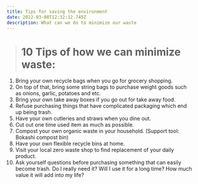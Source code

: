 ```yaml
---
title: Tips for saving the environment
date: 2022-03-08T12:32:12.745Z
description: What can we do to minimize our waste
---
```

> # **10 Tips of how we can minimize waste:**

1. Bring your own recycle bags when you go for grocery shopping.
2. On top of that, bring some string bags to purchase weight goods such as onions, garlic, potatoes and etc.
3. Bring your own take away boxes if you go out for take away food.
4. Refuse purchasing things that have complicated packaging which end up being trash.
5. Have your own cutleries and straws when you dine out.
6. Cut out one time used item as much as possible.
7. Compost your own organic waste in your household. (Support tool: Bokashi compost bin)
8. Have your own flexible recycle bins at home.
9. Visit your local zero waste shop to find replacement of your daily product.
10. Ask yourself questions before purchasing something that can easily become trash. Do I really need it? Will I use it for a long time? How much value it will add into my life?